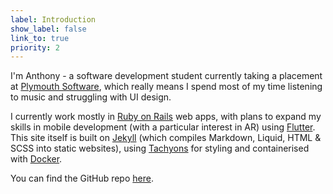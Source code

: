 ```yaml
---
label: Introduction
show_label: false
link_to: true
priority: 2
---
```

I'm Anthony - a software development student currently taking a placement at
[Plymouth Software](https://plymouthsoftware.com), which really means I spend
most of my time listening to music and struggling with UI design.

I currently work mostly in [Ruby on Rails](https://rubyonrails.org/) web apps,
with plans to expand my skills in mobile development (with a particular interest in AR)
using [Flutter](https://flutter.dev). This site itself is built on
[Jekyll](https://jekyllrb.com/) (which compiles Markdown, Liquid, HTML & SCSS
into static websites), using [Tachyons](https://tachyons.io) for styling and
containerised with [Docker](https://www.docker.com).

You can find the GitHub repo [here](https://github.com/ctrlaltdelete44/website).
